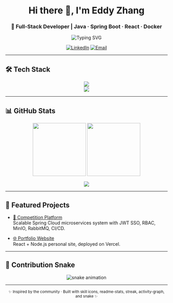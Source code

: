 <!-- GitHub Profile for yourusername -->
<div align="center">

# Hi there 👋, I'm Eddy Zhang  
### 🚀 Full-Stack Developer | Java · Spring Boot · React · Docker

<img src="https://readme-typing-svg.demolab.com?font=Fira+Code&size=22&pause=1200&color=00D1FF&center=true&vCenter=true&width=720&lines=Backend+Engineer+|+Spring+Cloud+Microservices;Full-Stack+Developer+|+React+%2B+Node.js;Cloud-Native+|+Docker+%26+CI%2FCD;Always+Learning+%7C+Open+to+Opportunities" alt="Typing SVG" />

[![LinkedIn](https://img.shields.io/badge/LinkedIn-blue?logo=linkedin&logoColor=white)](https://linkedin.com/in/eddy-shousen-zhang) 
[![Email](https://img.shields.io/badge/Email-Contact-red?logo=gmail&logoColor=white)](mailto:eddy.zhang24@gmail.com)

</div>

---

## 🛠 Tech Stack
<p align="center">
  <!-- Frontend & Backend -->
  <img src="https://skillicons.dev/icons?i=java,spring,react,nodejs,ts,js,html,css" /><br/>
  <!-- DevOps & Databases -->
  <img src="https://skillicons.dev/icons?i=docker,jenkins,git,github,linux,aws,postgres,mysql,redis" />
</p>

---

## 📊 GitHub Stats
<p align="center">
  <img height="165" src="https://github-readme-stats.vercel.app/api?username=yourusername&show_icons=true&theme=tokyonight&rank_icon=github&hide_border=true" />
  <img height="165" src="https://streak-stats.demolab.com?user=yourusername&theme=tokyonight&hide_border=true" />
</p>
<p align="center">
  <img src="https://github-readme-activity-graph.vercel.app/graph?username=yourusername&theme=tokyo-night&hide_border=true" />
</p>

---

## 🌟 Featured Projects
- [🚀 Competition Platform](https://github.com/yourusername/competition-platform)  
  Scalable Spring Cloud microservices system with JWT SSO, RBAC, MinIO, RabbitMQ, CI/CD.

- [🌐 Portfolio Website](https://github.com/yourusername/portfolio)  
  React + Node.js personal site, deployed on Vercel.

---

## 🐍 Contribution Snake
<p align="center">
  <img src="https://raw.githubusercontent.com/yourusername/yourusername/output/github-contribution-grid-snake.svg" alt="snake animation" />
</p>

---

<div align="center">
<sub>✨ Inspired by the community · Built with skill icons, readme-stats, streak, activity-graph, and snake ✨</sub>
</div>
